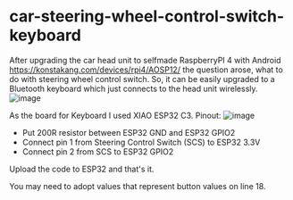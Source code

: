 # car-steering-wheel-control-switch-keyboard

After upgrading the car head unit to selfmade RaspberryPI 4 with Android https://konstakang.com/devices/rpi4/AOSP12/ the question arose, what to do with steering wheel control switch.
So, it can be easily upgraded to a Bluetooth keyboard which just connects to the head unit wirelessly.
![image](https://github.com/usatenko/car-steering-wheel-control-switch-keyboard/assets/1710344/754fe04e-78db-49d1-b514-91ca1a498978)

As the board for Keyboard I used XIAO ESP32 C3.
Pinout:
![image](https://github.com/usatenko/car-steering-wheel-control-switch-keyboard/assets/1710344/e59508d7-a8f8-4d87-8ddb-68d651c60d5f)
- Put 200R resistor between ESP32 GND and ESP32 GPIO2
- Connect pin 1 from Steering Control Switch (SCS) to ESP32 3.3V
- Connect pin 2 from SCS to ESP32 GPIO2

Upload the code to ESP32 and that's it.

You may need to adopt values that represent button values on line 18.
